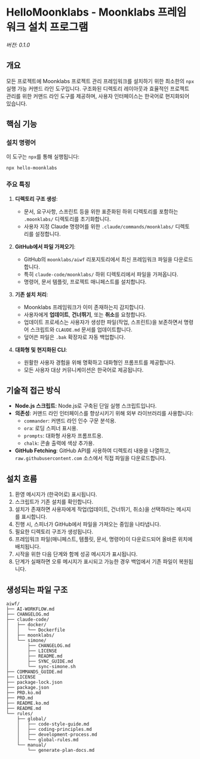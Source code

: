 # HelloMoonklabs - Moonklabs 프레임워크 설치 프로그램

_버전: 0.1.0_

## 개요

모든 프로젝트에 Moonklabs 프로젝트 관리 프레임워크를 설치하기 위한 최소한의 `npx` 실행 가능 커맨드 라인 도구입니다. 구조화된 디렉토리 레이아웃과 효율적인 프로젝트 관리를 위한 커맨드 라인 도구를 제공하며, 사용자 인터페이스는 한국어로 현지화되어 있습니다.

## 핵심 기능

### 설치 명령어

이 도구는 `npx`를 통해 실행됩니다:

```bash
npx hello-moonklabs
```

### 주요 특징

1.  **디렉토리 구조 생성**:

    - 문서, 요구사항, 스프린트 등을 위한 표준화된 하위 디렉토리를 포함하는 `.moonklabs/` 디렉토리를 초기화합니다.
    - 사용자 지정 Claude 명령어를 위한 `.claude/commands/moonklabs/` 디렉토리를 설정합니다.

2.  **GitHub에서 파일 가져오기**:

    - GitHub의 `moonklabs/aiwf` 리포지토리에서 최신 프레임워크 파일을 다운로드합니다.
    - 특히 `claude-code/moonklabs/` 하위 디렉토리에서 파일을 가져옵니다.
    - 명령어, 문서 템플릿, 프로젝트 매니페스트를 설치합니다.

3.  **기존 설치 처리**:

    - Moonklabs 프레임워크가 이미 존재하는지 감지합니다.
    - 사용자에게 **업데이트**, **건너뛰기**, 또는 **취소**를 요청합니다.
    - 업데이트 프로세스는 사용자가 생성한 파일(작업, 스프린트)을 보존하면서 명령어 스크립트와 `CLAUDE.md` 문서를 업데이트합니다.
    - 덮어쓴 파일은 `.bak` 확장자로 자동 백업합니다.

4.  **대화형 및 현지화된 CLI**:
    - 원활한 사용자 경험을 위해 명확하고 대화형인 프롬프트를 제공합니다.
    - 모든 사용자 대상 커뮤니케이션은 한국어로 제공됩니다.

## 기술적 접근 방식

- **Node.js 스크립트**: Node.js로 구축된 단일 실행 스크립트입니다.
- **의존성**: 커맨드 라인 인터페이스를 향상시키기 위해 외부 라이브러리를 사용합니다:
  - `commander`: 커맨드 라인 인수 구문 분석용.
  - `ora`: 로딩 스피너 표시용.
  - `prompts`: 대화형 사용자 프롬프트용.
  - `chalk`: 콘솔 출력에 색상 추가용.
- **GitHub Fetching**: GitHub API를 사용하여 디렉토리 내용을 나열하고, `raw.githubusercontent.com` 소스에서 직접 파일을 다운로드합니다.

## 설치 흐름

1.  환영 메시지가 (한국어로) 표시됩니다.
2.  스크립트가 기존 설치를 확인합니다.
3.  설치가 존재하면 사용자에게 작업(업데이트, 건너뛰기, 취소)을 선택하라는 메시지를 표시합니다.
4.  진행 시, 스피너가 GitHub에서 파일을 가져오는 중임을 나타냅니다.
5.  필요한 디렉토리 구조가 생성됩니다.
6.  프레임워크 파일(매니페스트, 템플릿, 문서, 명령어)이 다운로드되어 올바른 위치에 배치됩니다.
7.  시작을 위한 다음 단계와 함께 성공 메시지가 표시됩니다.
8.  단계가 실패하면 오류 메시지가 표시되고 가능한 경우 백업에서 기존 파일이 복원됩니다.

## 생성되는 파일 구조

```
aiwf/
├── AI-WORKFLOW.md
├── CHANGELOG.md
├── claude-code/
│   ├── docker/
│   │   └── Dockerfile
│   ├── moonklabs/
│   └── simone/
│       ├── CHANGELOG.md
│       ├── LICENSE
│       ├── README.md
│       ├── SYNC_GUIDE.md
│       └── sync-simone.sh
├── COMMANDS_GUIDE.md
├── LICENSE
├── package-lock.json
├── package.json
├── PRD.ko.md
├── PRD.md
├── README.ko.md
├── README.md
└── rules/
    ├── global/
    │   ├── code-style-guide.md
    │   ├── coding-principles.md
    │   ├── development-process.md
    │   └── global-rules.md
    └── manual/
        └── generate-plan-docs.md
```
